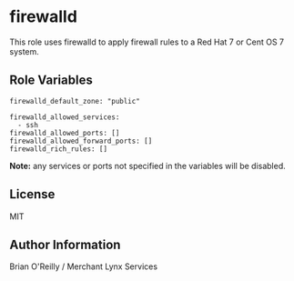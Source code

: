 firewalld
=========

This role uses firewalld to apply firewall rules to a Red Hat 7 or Cent OS 7 system.


Role Variables
--------------

    firewalld_default_zone: "public"

    firewalld_allowed_services:
      - ssh
    firewalld_allowed_ports: []
    firewalld_allowed_forward_ports: []
    firewalld_rich_rules: []

**Note:** any services or ports not specified in the variables will be disabled.


License
-------

MIT

Author Information
------------------

Brian O'Reilly / Merchant Lynx Services
